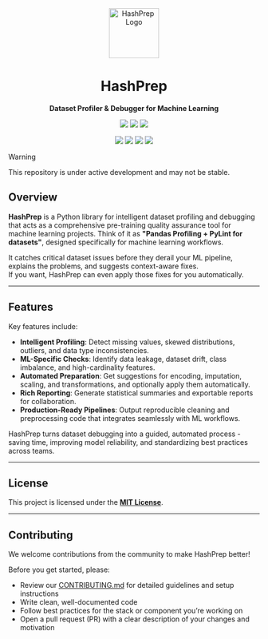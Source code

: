 <div align="center">
  <picture>
    <source media="(prefers-color-scheme: dark)" srcset="docs/assets/hashprep-wobg.svg" width="100">
    <img alt="HashPrep Logo" src="docs/assets/hashprep-dark.svg" width="100">
  </picture>

  <h1>HashPrep</h1>
  <p>
    <b> Dataset Profiler & Debugger for Machine Learning </b>
  </p>

  <p align="center">
    <!-- Distribution -->
    <!-- <img src="https://img.shields.io/pypi/v/hashprep?color=blue&label=PyPI" /> -->
    <img src="https://img.shields.io/badge/PyPI-Coming%20Soon-blue" />
    <!-- License -->
    <img src="https://img.shields.io/badge/License-MIT-green" />
    <img src="https://img.shields.io/badge/CLI-Supported-orange" />
  </p>
  <p>
    <!-- Features -->
    <img src="https://img.shields.io/badge/Feature-Dataset%20Quality%20Assurance-critical" />
    <img src="https://img.shields.io/badge/Feature-Preprocessing%20%2B%20Profiling-blueviolet" />
    <img src="https://img.shields.io/badge/Feature-Report%20Generation-3f4f75" />
    <img src="https://img.shields.io/badge/Feature-Quick%20Fixes-success" />
  </p>
</div>

> [!WARNING]  
> This repository is under active development and may not be stable.

## Overview

**HashPrep** is a Python library for intelligent dataset profiling and debugging that acts as a comprehensive pre-training quality assurance tool for machine learning projects.
Think of it as **"Pandas Profiling + PyLint for datasets"**, designed specifically for machine learning workflows.

It catches critical dataset issues before they derail your ML pipeline, explains the problems, and suggests context-aware fixes.  
If you want, HashPrep can even apply those fixes for you automatically.


---

## Features

Key features include:

- **Intelligent Profiling**: Detect missing values, skewed distributions, outliers, and data type inconsistencies.
- **ML-Specific Checks**: Identify data leakage, dataset drift, class imbalance, and high-cardinality features.
- **Automated Preparation**: Get suggestions for encoding, imputation, scaling, and transformations, and optionally apply them automatically.
- **Rich Reporting**: Generate statistical summaries and exportable reports for collaboration.
- **Production-Ready Pipelines**: Output reproducible cleaning and preprocessing code that integrates seamlessly with ML workflows.

HashPrep turns dataset debugging into a guided, automated process - saving time, improving model reliability, and standardizing best practices across teams.

---

## License

This project is licensed under the [**MIT License**](./LICENSE).

---

## Contributing

We welcome contributions from the community to make HashPrep better!

Before you get started, please:

- Review our [CONTRIBUTING.md](./CONTRIBUTING.md) for detailed guidelines and setup instructions
- Write clean, well-documented code
- Follow best practices for the stack or component you’re working on
- Open a pull request (PR) with a clear description of your changes and motivation
